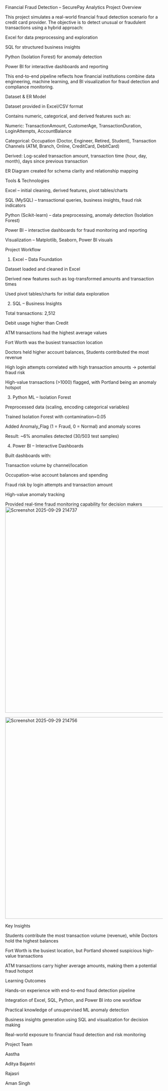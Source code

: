 Financial Fraud Detection – SecurePay Analytics
Project Overview

This project simulates a real-world financial fraud detection scenario for a credit card provider. The objective is to detect unusual or fraudulent transactions using a hybrid approach:

Excel for data preprocessing and exploration

SQL for structured business insights

Python (Isolation Forest) for anomaly detection

Power BI for interactive dashboards and reporting

This end-to-end pipeline reflects how financial institutions combine data engineering, machine learning, and BI visualization for fraud detection and compliance monitoring.

Dataset & ER Model

Dataset provided in Excel/CSV format

Contains numeric, categorical, and derived features such as:

Numeric: TransactionAmount, CustomerAge, TransactionDuration, LoginAttempts, AccountBalance

Categorical: Occupation (Doctor, Engineer, Retired, Student), Transaction Channels (ATM, Branch, Online, CreditCard, DebitCard)

Derived: Log-scaled transaction amount, transaction time (hour, day, month), days since previous transaction

ER Diagram created for schema clarity and relationship mapping

Tools & Technologies

Excel – initial cleaning, derived features, pivot tables/charts

SQL (MySQL) – transactional queries, business insights, fraud risk indicators

Python (Scikit-learn) – data preprocessing, anomaly detection (Isolation Forest)

Power BI – interactive dashboards for fraud monitoring and reporting

Visualization – Matplotlib, Seaborn, Power BI visuals

Project Workflow
1. Excel – Data Foundation

Dataset loaded and cleaned in Excel

Derived new features such as log-transformed amounts and transaction times

Used pivot tables/charts for initial data exploration

2. SQL – Business Insights

Total transactions: 2,512

Debit usage higher than Credit

ATM transactions had the highest average values

Fort Worth was the busiest transaction location

Doctors held higher account balances, Students contributed the most revenue

High login attempts correlated with high transaction amounts → potential fraud risk

High-value transactions (>1000) flagged, with Portland being an anomaly hotspot

3. Python ML – Isolation Forest

Preprocessed data (scaling, encoding categorical variables)

Trained Isolation Forest with contamination=0.05

Added Anomaly_Flag (1 = Fraud, 0 = Normal) and anomaly scores

Result: ~6% anomalies detected (30/503 test samples)

4. Power BI – Interactive Dashboards

Built dashboards with:

Transaction volume by channel/location

Occupation-wise account balances and spending

Fraud risk by login attempts and transaction amount

High-value anomaly tracking

Provided real-time fraud monitoring capability for decision makers
<img width="1221" height="657" alt="Screenshot 2025-09-29 214737" src="https://github.com/user-attachments/assets/719636d5-3779-44b0-9317-65e820e49d01" />

<img width="1157" height="643" alt="Screenshot 2025-09-29 214756" src="https://github.com/user-attachments/assets/4dc0e884-3d31-4aa9-aa79-cf71f45d263b" />

Key Insights

Students contribute the most transaction volume (revenue), while Doctors hold the highest balances

Fort Worth is the busiest location, but Portland showed suspicious high-value transactions

ATM transactions carry higher average amounts, making them a potential fraud hotspot

Learning Outcomes

Hands-on experience with end-to-end fraud detection pipeline

Integration of Excel, SQL, Python, and Power BI into one workflow

Practical knowledge of unsupervised ML anomaly detection

Business insights generation using SQL and visualization for decision making

Real-world exposure to financial fraud detection and risk monitoring

Project Team

Aastha

Aditya Bajantri

Rajasri

Aman Singh
